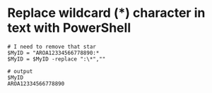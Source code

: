 # Replace wildcard (*) character in text with PowerShell

```
# I need to remove that star
$MyID = "AROA12334566778890:*
$MyID = $MyID -replace ":\*",""

# output
$MyID
AROA12334566778890
```
